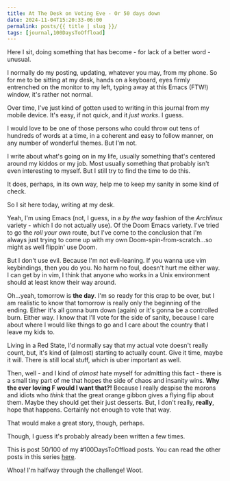 ```yaml
---
title: At The Desk on Voting Eve - Or 50 days down
date: 2024-11-04T15:20:33-06:00
permalink: posts/{{ title | slug }}/
tags: [journal,100DaysToOffload]
---
```

Here I sit, doing something that has become - for lack of a better word - unusual.

I normally do my posting, updating, whatever you may, from my phone. So for me to be sitting at my desk, hands on a keyboard, eyes firmly entrenched on the monitor to my left, typing away at this Emacs (FTW!) window, it's rather not normal.

Over time, I've just kind of gotten used to writing in this journal from my mobile device. It's easy, if not quick, and it *just works*. I guess.

I would love to be one of those persons who could throw out tens of hundreds of words at a time, in a coherent and easy to follow manner, on any number of wonderful themes. But I'm not.

I write about what's going on in my life, usually something that's centered around my kiddos or my job. Most usually something that probably isn't even interesting to myself. But I still try to find the time to do this.

It does, perhaps, in its own way, help me to keep my sanity in some kind of check.

So I sit here today, writing at my desk.

Yeah, I'm using Emacs (not, I guess, in a *by the way* fashion of the *Archlinux* variety - which I do not actually use). Of the Doom Emacs variety. I've tried to go the *roll your own* route, but I've come to the conclusion that I'm always just trying to come up with my own Doom-spin-from-scratch...so might as well flippin' use Doom.

But I don't use evil. Because I'm not evil-leaning. If you wanna use vim keybindings, then you do you. No harm no foul, doesn't hurt me either way. I can get by in vim, I think that anyone who works in a Unix environment should at least know their way around.

Oh...yeah, tomorrow is **the day**. I'm so ready for this crap to be over, but I am realistic to know that tomorrow is really only the beginning of the ending. Either it's all gonna burn down (again) or it's gonna be a controlled burn. Either way. I know that I'll vote for the side of sanity, because I care about where I would like things to go and I care about the country that I leave my kids to.

Living in a Red State, I'd normally say that my actual vote doesn't really count, but, it's kind of (almost) starting to actually count. Give it time, maybe it will. There is still local stuff, which is uber important as well.

Then, well - and I kind of *almost* hate myself for admitting this fact - there is a small tiny part of me that hopes the side of chaos and insanity wins. **Why the ever loving F would I want that?!** Because I really despise the morons and idiots who *think* that the great orange gibbon gives a flying flip about them. Maybe they should get their just desserts. But, I don't really, **really**, hope that happens. Certainly not enough to vote that way.

That would make a great story, though, perhaps. 

Though, I guess it's probably already been written a few times. 

This is post 50/100 of my #100DaysToOffload posts. You can read the other posts in this series [here](/tags/100daystooffload).

Whoa! I'm halfway through the challenge! Woot.

